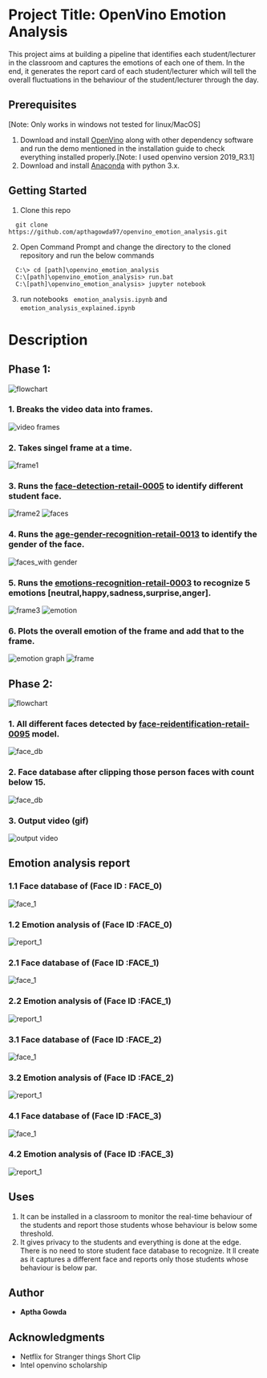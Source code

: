 # Project Title: OpenVino Emotion Analysis

This project aims at building a pipeline that identifies each student/lecturer in the classroom and captures the emotions of each one of them. In the end, it generates the report card of each student/lecturer which will tell the overall fluctuations in the behaviour of the student/lecturer through the day.


## Prerequisites
[Note: Only works in windows not tested for linux/MacOS]

1. Download and install [OpenVino](https://docs.openvinotoolkit.org/2019_R3.1/_docs_install_guides_installing_openvino_windows.html) along with other dependency software and run the demo mentioned in the installation guide to check everything installed properly.[Note: I used openvino version 2019_R3.1]
2. Download and install [Anaconda](https://www.anaconda.com/distribution/#windows) with python 3.x.

## Getting Started

1. Clone this repo
```git
  git clone https://github.com/apthagowda97/openvino_emotion_analysis.git
```
2. Open Command Prompt and change the directory to the cloned repository and run the below commands
```
  C:\> cd [path]\openvino_emotion_analysis
  C:\[path]\openvino_emotion_analysis> run.bat
  C:\[path]\openvino_emotion_analysis> jupyter notebook
```
3. run notebooks ``` emotion_analysis.ipynb``` and ``` emotion_analysis_explained.ipynb ``` 

# Description
## Phase 1: 
![flowchart](images/phase1.png)

### 1. Breaks the video data into frames.
![video frames](images/download.png)

### 2. Takes singel frame at a time.
![frame1](images/download%20(1).png)

### 3. Runs the [face-detection-retail-0005](http://docs.openvinotoolkit.org/latest/_models_intel_face_detection_retail_0005_description_face_detection_retail_0005.html) to identify different student face.
![frame2](images/download%20(2).png)
![faces](images/download%20(3).png)

### 4. Runs the [age-gender-recognition-retail-0013](http://docs.openvinotoolkit.org/latest/_models_intel_age_gender_recognition_retail_0013_description_age_gender_recognition_retail_0013.html) to identify the gender of the face.
![faces_with gender](images/download%20(24).png)

### 5. Runs the [emotions-recognition-retail-0003](http://docs.openvinotoolkit.org/latest/_models_intel_emotions_recognition_retail_0003_description_emotions_recognition_retail_0003.html) to recognize 5 emotions [neutral,happy,sadness,surprise,anger].
![frame3](images/download%20(5).png)
![emotion](images/download%20(4).png)

### 6. Plots the overall emotion of the frame and add that to the frame.
![emotion graph](images/download%20(6).png)
![frame](images/download%20(7).png)

## Phase 2:
![flowchart](images/phase2.png)

### 1. All different faces detected by [face-reidentification-retail-0095](http://docs.openvinotoolkit.org/latest/_models_intel_face_reidentification_retail_0095_description_face_reidentification_retail_0095.html) model.
![face_db](images/download%20(9).png)

### 2. Face database after clipping those person faces with count below 15.
![face_db](images/download%20(10).png)

### 3. Output video (gif)
![output video](images/result.gif)

## Emotion analysis report

### 1.1 Face database of (Face ID : FACE_0)
![face_1](images/download%20(23).png)

### 1.2 Emotion analysis of (Face ID :FACE_0) 
![report_1](images/download%20(15).png)

### 2.1 Face database of (Face ID :FACE_1)
![face_1](images/download%20(12).png)

### 2.2 Emotion analysis of (Face ID :FACE_1) 
![report_1](images/download%20(16).png)

### 3.1 Face database of (Face ID :FACE_2)
![face_1](images/download%20(13).png)

### 3.2 Emotion analysis of (Face ID :FACE_2) 
![report_1](images/download%20(17).png)


### 4.1 Face database of (Face ID :FACE_3)
![face_1](images/download%20(14).png)

### 4.2 Emotion analysis of (Face ID :FACE_3) 
![report_1](images/download%20(21).png)

## Uses
1. It can be installed in a classroom to monitor the real-time behaviour of the students and report those students whose behaviour is below some threshold.
2. It gives privacy to the students and everything is done at the edge. There is no need to store student face database to recognize. It ll create as it captures a different face and reports only those students whose behaviour is below par.

## Author

* **Aptha Gowda** 

## Acknowledgments

* Netflix for Stranger things Short Clip
* Intel openvino scholarship
